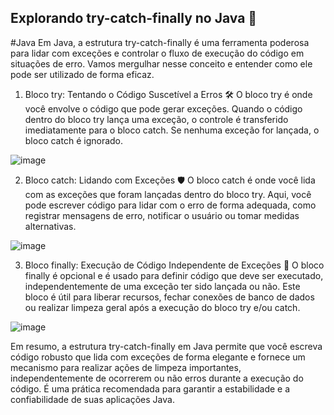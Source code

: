 ## Explorando try-catch-finally no Java 🚀
#Java
Em Java, a estrutura try-catch-finally é uma ferramenta poderosa para lidar com exceções e controlar o fluxo de execução do código em situações de erro. Vamos mergulhar nesse conceito e entender como ele pode ser utilizado de forma eficaz.

1. Bloco try: Tentando o Código Suscetível a Erros 🛠️
O bloco try é onde você envolve o código que pode gerar exceções. Quando o código dentro do bloco try lança uma exceção, o controle é transferido imediatamente para o bloco catch. Se nenhuma exceção for lançada, o bloco catch é ignorado.

![image](https://github.com/pedroheinrich/Dicas-de-JAVA/assets/97209403/b7b70fdb-145d-4f94-bf78-65f3436f8ae1)


2. Bloco catch: Lidando com Exceções 🛡️
O bloco catch é onde você lida com as exceções que foram lançadas dentro do bloco try. Aqui, você pode escrever código para lidar com o erro de forma adequada, como registrar mensagens de erro, notificar o usuário ou tomar medidas alternativas.

![image](https://github.com/pedroheinrich/Dicas-de-JAVA/assets/97209403/c74b4596-e763-465d-9780-a7cf89989af7)


3. Bloco finally: Execução de Código Independente de Exceções 🧹
O bloco finally é opcional e é usado para definir código que deve ser executado, independentemente de uma exceção ter sido lançada ou não. Este bloco é útil para liberar recursos, fechar conexões de banco de dados ou realizar limpeza geral após a execução do bloco try e/ou catch.

![image](https://github.com/pedroheinrich/Dicas-de-JAVA/assets/97209403/46866a58-14d3-43b5-a9ad-95cd82a0876c)


Em resumo, a estrutura try-catch-finally em Java permite que você escreva código robusto que lida com exceções de forma elegante e fornece um mecanismo para realizar ações de limpeza importantes, independentemente de ocorrerem ou não erros durante a execução do código. É uma prática recomendada para garantir a estabilidade e a confiabilidade de suas aplicações Java.
